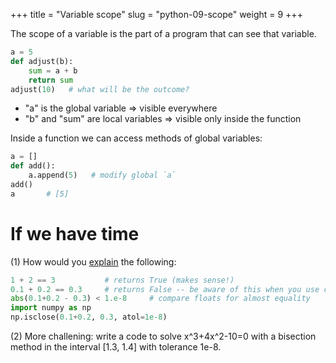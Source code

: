 +++
title = "Variable scope"
slug = "python-09-scope"
weight = 9
+++

The scope of a variable is the part of a program that can see that variable.

```py
a = 5
def adjust(b):
	sum = a + b
    return sum
adjust(10)   # what will be the outcome?
```

* "a" is the global variable => visible everywhere
* "b" and "sum" are local variables => visible only inside the function

Inside a function we can access methods of global variables:

```py
a = []
def add():
    a.append(5)   # modify global `a`
add()
a       # [5]
```

# If we have time

(1) How would you [explain](./solau.md) the following:

```py
1 + 2 == 3           # returns True (makes sense!)
0.1 + 0.2 == 0.3     # returns False -- be aware of this when you use conditionals
abs(0.1+0.2 - 0.3) < 1.e-8     # compare floats for almost equality
import numpy as np
np.isclose(0.1+0.2, 0.3, atol=1e-8)
```

(2) More challening: write a code to solve x^3+4x^2-10=0 with a bisection method in the interval
    [1.3, 1.4] with tolerance 1e-8.
